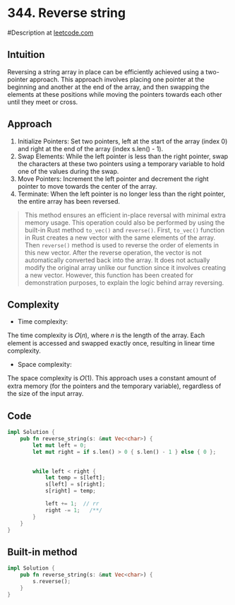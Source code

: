 # 344. Reverse string
#Description at [leetcode.com](https://leetcode.com/problems/reverse-string/description/)

## Intuition
Reversing a string array in place can be efficiently achieved using a two-pointer approach. This approach involves 
placing one pointer at the beginning and another at the end of the array, and then swapping the elements at these 
positions while moving the pointers towards each other until they meet or cross.

## Approach
1. Initialize Pointers: Set two pointers, left at the start of the array (index 0) and right at the end of the array 
   (index s.len() - 1).
2. Swap Elements: While the left pointer is less than the right pointer, swap the characters at these two pointers using
   a temporary variable to hold one of the values during the swap.
3. Move Pointers: Increment the left pointer and decrement the right pointer to move towards the center of the array.
4. Terminate: When the left pointer is no longer less than the right pointer, the entire array has been reversed.

> This method ensures an efficient in-place reversal with minimal extra memory usage. This operation could also be 
> performed by using the built-in Rust method `to_vec()` and `reverse()`. First, `to_vec()` function in Rust creates a 
> new vector with the same elements of the array. Then `reverse()` method is used to reverse the order of elements in 
> this new vector. After the reverse operation, the vector is not automatically converted back into the array. It does 
> not actually modify the original array unlike our function since it involves creating a new vector. However, this 
> function has been created for demonstration purposes, to explain the logic behind array reversing.

## Complexity
- Time complexity:

The time complexity is 𝑂(𝑛), where 𝑛 is the length of the array. Each element is accessed and swapped exactly once, 
resulting in linear time complexity.

- Space complexity:

The space complexity is 𝑂(1). This approach uses a constant amount of extra memory (for the pointers and the temporary 
variable), regardless of the size of the input array.

## Code
```rust
impl Solution {
    pub fn reverse_string(s: &mut Vec<char>) {
        let mut left = 0; 
        let mut right = if s.len() > 0 { s.len() - 1 } else { 0 }; 

   
        while left < right {
            let temp = s[left];  
            s[left] = s[right];  
            s[right] = temp;     

            left += 1;  // rr
            right -= 1;   /**/    
        }
    }
}
```

## Built-in method
```rust
impl Solution {
    pub fn reverse_string(s: &mut Vec<char>) {
        s.reverse();
    }
}
```